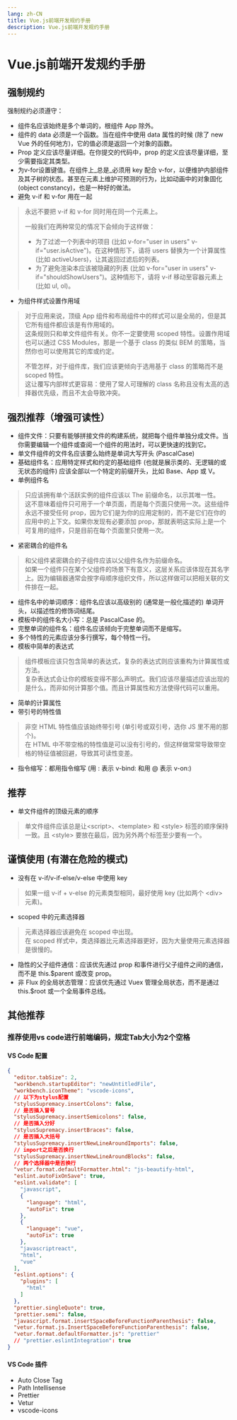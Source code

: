 ```yaml
---
lang: zh-CN
title: Vue.js前端开发规约手册
description: Vue.js前端开发规约手册
---
```


# Vue.js前端开发规约手册

## 强制规约

强制规约必须遵守：

* 组件名应该始终是多个单词的，根组件 App 除外。
* 组件的 data 必须是一个函数。当在组件中使用 data 属性的时候 (除了 new Vue 外的任何地方)，它的值必须是返回一个对象的函数。
* Prop 定义应该尽量详细。在你提交的代码中，prop 的定义应该尽量详细，至少需要指定其类型。
* 为v-for设置键值。在组件上_总是_必须用 key 配合 v-for，以便维护内部组件及其子树的状态。甚至在元素上维护可预测的行为，比如动画中的对象固化 (object constancy)，也是一种好的做法。
* 避免 v-if 和 v-for 用在一起

> 永远不要把 v-if 和 v-for 同时用在同一个元素上。
>
> 一般我们在两种常见的情况下会倾向于这样做：
>
> - 为了过滤一个列表中的项目 (比如 v-for="user in users" v-if="user.isActive")。在这种情形下，请将 users 替换为一个计算属性 (比如 activeUsers)，让其返回过滤后的列表。
> - 为了避免渲染本应该被隐藏的列表 (比如 v-for="user in users" v-if="shouldShowUsers")。这种情形下，请将 v-if 移动至容器元素上 (比如 ul, ol)。

* 为组件样式设置作用域

> 对于应用来说，顶级 App 组件和布局组件中的样式可以是全局的，但是其它所有组件都应该是有作用域的。  
> 这条规则只和单文件组件有关。你不一定要使用 scoped 特性。设置作用域也可以通过 CSS Modules，那是一个基于 class 的类似 BEM 的策略，当然你也可以使用其它的库或约定。
>
> 不管怎样，对于组件库，我们应该更倾向于选用基于 class 的策略而不是 scoped 特性。  
> 这让覆写内部样式更容易：使用了常人可理解的 class 名称且没有太高的选择器优先级，而且不太会导致冲突。

## 强烈推荐（增强可读性）

* 组件文件：只要有能够拼接文件的构建系统，就把每个组件单独分成文件。当你需要编辑一个组件或查阅一个组件的用法时，可以更快速的找到它。
* 单文件组件的文件名应该要么始终是单词大写开头 (PascalCase)
* 基础组件名：应用特定样式和约定的基础组件 (也就是展示类的、无逻辑的或无状态的组件) 应该全部以一个特定的前缀开头，比如 Base、App 或 V。
* 单例组件名

> 只应该拥有单个活跃实例的组件应该以 The 前缀命名，以示其唯一性。  
> 这不意味着组件只可用于一个单页面，而是每个页面只使用一次。这些组件永远不接受任何 prop，因为它们是为你的应用定制的，而不是它们在你的应用中的上下文。如果你发现有必要添加
> prop，那就表明这实际上是一个可复用的组件，只是目前在每个页面里只使用一次。

* 紧密耦合的组件名

> 和父组件紧密耦合的子组件应该以父组件名作为前缀命名。  
> 如果一个组件只在某个父组件的场景下有意义，这层关系应该体现在其名字上。因为编辑器通常会按字母顺序组织文件，所以这样做可以把相关联的文件排在一起。

* 组件名中的单词顺序：组件名应该以高级别的 (通常是一般化描述的) 单词开头，以描述性的修饰词结尾。
* 模板中的组件名大小写：总是 PascalCase 的。
* 完整单词的组件名：组件名应该倾向于完整单词而不是缩写。
* 多个特性的元素应该分多行撰写，每个特性一行。
* 模板中简单的表达式

> 组件模板应该只包含简单的表达式，复杂的表达式则应该重构为计算属性或方法。  
> 复杂表达式会让你的模板变得不那么声明式。我们应该尽量描述应该出现的是什么，而非如何计算那个值。而且计算属性和方法使得代码可以重用。

* 简单的计算属性
* 带引号的特性值

> 非空 HTML 特性值应该始终带引号 (单引号或双引号，选你 JS 里不用的那个)。  
> 在 HTML 中不带空格的特性值是可以没有引号的，但这样做常常导致带空格的特征值被回避，导致其可读性变差。

* 指令缩写：都用指令缩写 \(用 : 表示 v-bind: 和用 @ 表示 v-on:)

## 推荐

* 单文件组件的顶级元素的顺序

> 单文件组件应该总是让\<script>、\<template> 和 \<style> 标签的顺序保持一致。且 \<style> 要放在最后，因为另外两个标签至少要有一个。

## 谨慎使用 (有潜在危险的模式)

* 没有在 v-if/v-if-else/v-else 中使用 key

> 如果一组 v-if + v-else 的元素类型相同，最好使用 key (比如两个 \<div> 元素)。

* scoped 中的元素选择器

> 元素选择器应该避免在 scoped 中出现。  
> 在 scoped 样式中，类选择器比元素选择器更好，因为大量使用元素选择器是很慢的。

* 隐性的父子组件通信：应该优先通过 prop 和事件进行父子组件之间的通信，而不是 this.$parent 或改变 prop。
* 非 Flux 的全局状态管理：应该优先通过 Vuex 管理全局状态，而不是通过 this.$root 或一个全局事件总线。

## 其他推荐

### 推荐使用vs code进行前端编码，规定Tab大小为2个空格

#### VS Code 配置

```json
{
  "editor.tabSize": 2,
  "workbench.startupEditor": "newUntitledFile",
  "workbench.iconTheme": "vscode-icons",
  // 以下为stylus配置
  "stylusSupremacy.insertColons": false,
  // 是否插入冒号
  "stylusSupremacy.insertSemicolons": false,
  // 是否插入分好
  "stylusSupremacy.insertBraces": false,
  // 是否插入大括号
  "stylusSupremacy.insertNewLineAroundImports": false,
  // import之后是否换行
  "stylusSupremacy.insertNewLineAroundBlocks": false,
  // 两个选择器中是否换行
  "vetur.format.defaultFormatter.html": "js-beautify-html",
  "eslint.autoFixOnSave": true,
  "eslint.validate": [
    "javascript",
    {
      "language": "html",
      "autoFix": true
    },
    {
      "language": "vue",
      "autoFix": true
    },
    "javascriptreact",
    "html",
    "vue"
  ],
  "eslint.options": {
    "plugins": [
      "html"
    ]
  },
  "prettier.singleQuote": true,
  "prettier.semi": false,
  "javascript.format.insertSpaceBeforeFunctionParenthesis": false,
  "vetur.format.js.InsertSpaceBeforeFunctionParenthesis": false,
  "vetur.format.defaultFormatter.js": "prettier"
  // "prettier.eslintIntegration": true
}
```

#### VS Code 插件

* Auto Close Tag
* Path Intellisense
* Prettier
* Vetur
* vscode-icons
